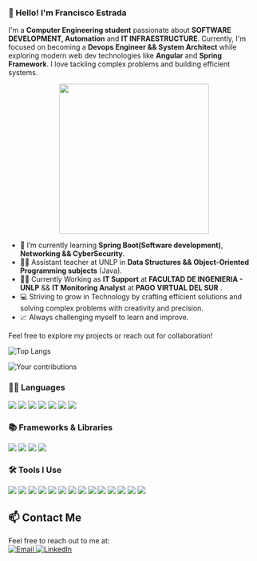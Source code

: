 ### 👋 Hello! I'm Francisco Estrada

I'm a **Computer Engineering student** passionate about **SOFTWARE DEVELOPMENT, Automation** and **IT INFRAESTRUCTURE**. 
Currently, I'm focused on becoming a **Devops Engineer && System Architect** while exploring modern web dev technologies like **Angular** and **Spring Framework**. I love tackling complex problems and building efficient systems.

<div align="center">
  <img src="https://media1.tenor.com/m/yIZbhasDNm0AAAAd/blue-lock-isagi.gif" width="300"/>
</div>

- 🌱 I’m currently learning **Spring Boot(Software development)**, **Networking && CyberSecurity**.
- 👨‍🏫 Assistant teacher at UNLP in **Data Structures && Object-Oriented Programming subjects** (Java).
- 👨‍🏫 Currently Working as **IT Support** at **FACULTAD DE INGENIERIA - UNLP** && **IT Monitoring Analyst** at **PAGO VIRTUAL DEL SUR** .
- 💻 Striving to grow in Technology by crafting efficient solutions and solving complex problems with creativity and precision.
- 📈 Always challenging myself to learn and improve.

Feel free to explore my projects or reach out for collaboration!


![Top Langs](https://github-readme-stats.vercel.app/api/top-langs/?username=EstradaCode&layout=compact&theme=radical)

![Your contributions](https://github-readme-stats.vercel.app/api?username=EstradaCode&show_icons=true&theme=radical)
### 🧑‍💻 Languages
<p align="left">
  <img src="https://img.shields.io/badge/Java-FF9800?style=for-the-badge&logo=java&logoColor=white" />
  <img src="https://img.shields.io/badge/Python-3776AB?style=for-the-badge&logo=python&logoColor=white" />
  <img src="https://img.shields.io/badge/JavaScript-F7DF1E?style=for-the-badge&logo=javascript&logoColor=black" />
  <img src="https://img.shields.io/badge/TypeScript-3178C6?style=for-the-badge&logo=typescript&logoColor=white" />
  <img src="https://img.shields.io/badge/C-A8B9CC?style=for-the-badge&logo=c&logoColor=black" />
  <img src="https://img.shields.io/badge/C%2B%2B-00599C?style=for-the-badge&logo=c%2B%2B&logoColor=white" />
  <img src="https://img.shields.io/badge/Go-00ADD8?style=for-the-badge&logo=go&logoColor=white" />
</p>

### 📚 Frameworks & Libraries
<p align="left">
  <img src="https://img.shields.io/badge/Angular-DD0031?style=for-the-badge&logo=angular&logoColor=white" />
  <img src="https://img.shields.io/badge/Spring-6DB33F?style=for-the-badge&logo=spring&logoColor=white" />
  <img src="https://img.shields.io/badge/Jersey-007396?style=for-the-badge&logo=java&logoColor=white" />
  <img src="https://img.shields.io/badge/Tailwind_CSS-38B2AC?style=for-the-badge&logo=tailwind-css&logoColor=white" />
</p>


### 🛠️ Tools I Use
<p align="left">
  <img src="https://img.shields.io/badge/IntelliJ_IDEA-4EAA25?style=for-the-badge&logo=intellij-idea&logoColor=white" />
  <img src="https://img.shields.io/badge/VS_Code-007ACC?style=for-the-badge&logo=visual-studio-code&logoColor=white" />
  <img src="https://img.shields.io/badge/Git-F05032?style=for-the-badge&logo=git&logoColor=white" />
  <img src="https://img.shields.io/badge/Postman-FF6C37?style=for-the-badge&logo=postman&logoColor=white" />
  <img src="https://img.shields.io/badge/Linux-FCC624?style=for-the-badge&logo=linux&logoColor=black" />
  <img src="https://img.shields.io/badge/Docker-2496ED?style=for-the-badge&logo=docker&logoColor=white" />
  <img src="https://img.shields.io/badge/Figma-F24E1E?style=for-the-badge&logo=figma&logoColor=white" />
  <img src="https://img.shields.io/badge/Bash-000000?style=for-the-badge&logo=gnubash&logoColor=white" />
  <img src="https://img.shields.io/badge/Grafana-F46800?style=for-the-badge&logo=grafana&logoColor=white" />
  <img src="https://img.shields.io/badge/Zabbix-DC382D?style=for-the-badge&logo=zabbix&logoColor=white" />
  <img src="https://img.shields.io/badge/ELK-005571?style=for-the-badge&logo=elastic&logoColor=white" />
  <img src="https://img.shields.io/badge/MySQL-4479A1?style=for-the-badge&logo=mysql&logoColor=white" />
  <img src="https://img.shields.io/badge/Neovim-57A143?style=for-the-badge&logo=neovim&logoColor=white" />
  <img src="https://img.shields.io/badge/Swagger-85EA2D?style=for-the-badge&logo=swagger&logoColor=white" />
</p>

## 📫 Contact Me
Feel free to reach out to me at: <br>
<a href="mailto:franciscoestrada565@gmail.com" target="_blank">
  <img src="https://img.shields.io/badge/Email-D14836?style=for-the-badge&logo=gmail&logoColor=white" alt="Email" />
</a> 
<a href="https://www.linkedin.com/in/franciscoestrada-42a180210/" target="_blank">
  <img src="https://img.shields.io/badge/LinkedIn-0077B5?style=for-the-badge&logo=linkedin&logoColor=white" alt="LinkedIn" />
</a>
